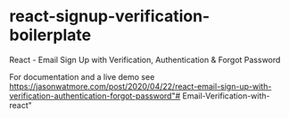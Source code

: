 # react-signup-verification-boilerplate

React - Email Sign Up with Verification, Authentication & Forgot Password

For documentation and a live demo see https://jasonwatmore.com/post/2020/04/22/react-email-sign-up-with-verification-authentication-forgot-password"# Email-Verification-with-react" 
